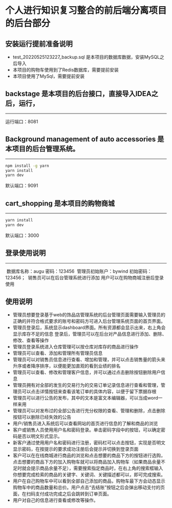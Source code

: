 # 个人进行知识复习整合的前后端分离项目的后台部分
## 安装运行提前准备说明

- test_20220525123227_backup.sql 是本项目的数据库数据，安装MySQL之后导入
- 本项目的购物车使用到了Redis数据库，需要提前安装
- 本项目使用了MySql，需要提前安装



## backstage 是本项目的后台接口，直接导入IDEA之后，运行，

---

运行端口：8081



## Background management of auto accessories 是本项目的后台管理系统。

---

```bash
npm install -g yarn
yarn install
yarn dev
```

默认端口：9091



## cart_shopping 是本项目的购物商城

---

```bash
yarn install
yarn dev
```

默认端口：3000



## 登录使用说明

---

​	数据库名称：augu 密码：123456
​	管理员初始账户：bywind 初始密码：123456；
​	销售员可以在后台管理系统进行添加
​	用户可以在购物商城注册后登录使用



## 使用说明

- 管理员想要登录基于web的饰品店管理系统的后台管理页面需要输入管理员的正确的并符合格式要求的账号和密码方可进入后台管理系统页面的首页界面。
- 管理员登录后，系统显示dashboard界面。所有资源都会显示出来，右上角会显示库存不足的信息
  	登录后，管理员可以在后台对产品信息进行添加、删除、修改、查看等操作
- 管理员登录系统进入仓库管理可以按仓库对库存的商品进行操作
- 管理员可以查看、添加和管理所有管理员信息
- 管理员可以对销售员信息进行查看、增加和管理，并可以点击销售量的箭头来升序或者降序排序，以便能更加直观的看到业绩的排名
- 管理员可以查看、修改和管理客户信息，并可以通过点击删除按钮删除用户信息
- 管理员拥有对全部的发生的交易行为的交易订单记录信息进行查看和管理，管理员可以点击详情按钮来查看该笔订单的具体内容，以便于留下票据存根
- 管理员可以进行公告的发布，其中的文本是富文本编辑器，可以当成word一样来用
- 管理员可以对发布过的全部公告进行充分权限的查看、管理和删除，点击删除按钮可以删除已经失效的公告
- 用户/销售员进入系统后可以查看网站的首页进行信息的了解和商品的浏览
- 客户或销售人员使用用户名和密码登录。单击密码字段中的按钮，可以确定密码是否以明文形式显示。
- 新客户通过使用用户名和密码进行注册，密码栏可以点击按钮，实现是否明文显示密码，在按提示的要求成功注册后会提示并切换到登录页面
- 客户可以在在线商城进行商品的浏览和点击想要的商品下方的按钮进行选购，点击想要的商品下方的加入购物车就可以将商品加入购物车（如果商品余量不足时就会提示商品余量不足），需要搜索指定商品时，在右上角的搜索框输入你想要完成检索的商品的关键字、关键词、关键描述都可以，即可完成搜索。
- 用户在自己购物车中可以看到全部自己添加的商品，购物车最下方会动态显示购物车中的商品数量和总价。用户点击“去结账”按钮之后会弹出移动支付的页面，在扫码支付成功完成之后会跳转到订单页面。
- 用户对自己的信息进行查看或修改等操作。
